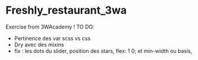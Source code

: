 # Freshly_restaurant_3wa
Exercise from 3WAcademy !
TO DO:
  - Pertinence des var scss vs css
  - Dry avec des mixins
  - fix : les dots du slider, position des stars, flex: 1 0; et min-width ou basis,
  
